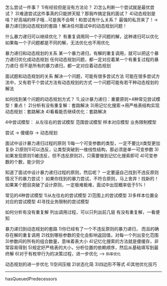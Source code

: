 怎么尝试一件事？
1)有经验但是没有方法论？
2)怎么判断一个尝试就是最优尝试？
3)难道尝试这件事真的只能拼天赋？那我咋搞定我的面试？
4)动态规划是啥？好高端的样子哦…可是我不会啊！和尝试有什么关系？
最强的私货来了！->暴力递归到动态规划的套路！解决任何面试中的动态规划问题！

什么暴力递归可以继续优化？
有重复调用同一个子问题的解，这种递归可以优化
如果每一个子问题都是不同的解，无法优化也不用优化

暴力递归和动态规划的关系
某一个暴力递归，有解的重复调用，就可以把这个暴力递归优化成动态规划
任何动态规划问题，都一定对应着某一个有重复过程的暴力递归
但不是所有的暴力递归，都一定对应着动态规划

面试题和动态规划的关系
解决一个问题，可能有很多尝试方法
可能在很多尝试方法中，又有若干个尝试方法有动态规划的方式
一个问题可能有若干种动态规划的解法

如何找到某个问题的动态规划方式？
1),设计暴力递归：重要原则+4种常见尝试模型！重点！
2)分析有没有重复解：套路解决
3)用记忆化搜索->用严格表结构实现动态规划：套路解决
4)看看能否继续优化：套路解决

4中尝试模型：
从左往右的尝试模型
范围尝试模型
样本对应模型
业务限制模型

尝试 -> 傻缓存 -> 动态规划

面试中设计暴力递归过程的原则
1)每一个可变参数的类型，一定不要比it类型更加复杂
2)原则1)可以违反，让类型突破到一维线性结构，那必须是单一可变参数
3)如果发现原则1)被违反，但不违反原则2)，只需要做到记忆化搜索即可
4)可变参数的个数，能少则少

知道了面试中设计暴力递归过程的原则，然后呢？
一定要逼自己找到不违反原则情况下的暴力尝试！
如果你找到的暴力尝试，不符合原则，马上舍弃！找新的！
如果某个题目突破了设计原则，一定极难极难，面试中出现概率低于5%！

常见的4种尝试模型
1)从左往右的尝试模型
2)范围上的尝试模型
3)多样本位置全对应的尝试模型
4)寻找业务限制的尝试模型

如何分析有没有重复解
列出调用过程，可以只列出前几层
有没有重复解，一看便知

暴力递归到动态规划的套路
1)你已经有了一个不违反原则的暴力递归，
而且的确存在解的重复调用
2)找到哪些参数的变化会影响返回值，对每一个列出变化范围
3)参数间的所有的组合数量，意味着表大小
4)记忆化搜索的方法就是傻缓存，非常容易得到
5)规定好严格表的大小，分析位置的依赖顺序，然后从基础填写到最终解
6)对于有枚举行为的决策过程，进一步优化 --> `斜率优化`

动态规划的进一步优化
1)空间压缩
2)状态化简
3)四边形不等式
4)其他优化技巧



---
hasQueuedPredecessors
